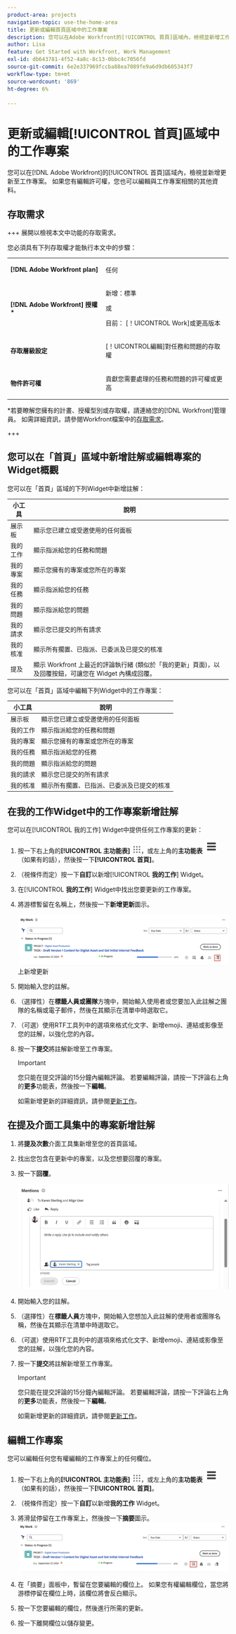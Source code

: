 ```yaml
---
product-area: projects
navigation-topic: use-the-home-area
title: 更新或編輯首頁區域中的工作專案
description: 您可以在Adobe Workfront的[!UICONTROL 首頁]區域內，檢視並新增工作專案的更新。 如果您有編輯許可權，您也可以編輯與工作專案相關的其他資料。
author: Lisa
feature: Get Started with Workfront, Work Management
exl-id: db643781-4f52-4a8c-8c13-0bbc4c7056fd
source-git-commit: 6e2e337969fccba88ea7089fe9a6d9db605343f7
workflow-type: tm+mt
source-wordcount: '869'
ht-degree: 6%

---
```


# 更新或編輯[!UICONTROL 首頁]區域中的工作專案

<!--Audited: 04/2024-->

<!--<span class="preview">The highlighted information on this page refers to functionality not yet generally available. It is available only in the Preview environment for all customers. After the monthly releases to Production, the same features are also available in the Production environment for customers who enabled fast releases. </span>   

<span class="preview">For information about fast releases, see [Enable or disable fast releases for your organization](/help/quicksilver/administration-and-setup/set-up-workfront/configure-system-defaults/enable-fast-release-process.md). </span>-->

您可以在[!DNL Adobe Workfront]的[!UICONTROL 首頁]區域內，檢視並新增更新至工作專案。 如果您有編輯許可權，您也可以編輯與工作專案相關的其他資料。

## 存取需求

+++ 展開以檢視本文中功能的存取需求。

您必須具有下列存取權才能執行本文中的步驟：

<table style="table-layout:auto"> 
 <col> 
 </col> 
 <col> 
 </col> 
 <tbody> 
  <tr> 
   <td role="rowheader"><strong>[!DNL Adobe Workfront plan]</strong></td> 
   <td> <p>任何</p> </td> 
  </tr> 
  <tr> 
   <td role="rowheader"><strong>[!DNL Adobe Workfront] 授權*</strong></td> 
   <td> <p>新增：標準</p>
   或

<p>目前： [！UICONTROL Work]或更高版本</p> </td> 
  </tr> 
  <tr> 
   <td role="rowheader"><strong>存取層級設定</strong></td> 
   <td> <p>[！UICONTROL編輯]對任務和問題的存取權</p> </td> 
  </tr> 
  <tr> 
   <td role="rowheader"><strong>物件許可權</strong></td> 
   <td> <p>貢獻您需要處理的任務和問題的許可權或更高</p> </td> 
  </tr> 
 </tbody> 
</table>

*若要瞭解您擁有的計畫、授權型別或存取權，請連絡您的[!DNL Workfront]管理員。 如需詳細資訊，請參閱Workfront檔案中的[存取需求](/help/quicksilver/administration-and-setup/add-users/access-levels-and-object-permissions/access-level-requirements-in-documentation.md)。

+++

<!--not sure if this  from the old UI: we don't have a Work List anymore - should this section come off? 

## View updates on a work item

You can view updates on any work item in the [!UICONTROL Work List]:

1. Click the **[!UICONTROL Main Menu]** ![Main Menu icon](assets/main-menu-icon.png) in the upper-right corner, or the **Main Menu** ![Main Menu lines icon](assets/lines-main-menu.png) in the upper-left corner, if available, then click **[!UICONTROL Home]**.
1. In the **[!UICONTROL Work List]** area, select the item where you want to view updates.\
   Updates are displayed in the right panel.

-->

## 您可以在「首頁」區域中新增註解或編輯專案的Widget概觀

您可以在「首頁」區域的下列Widget中新增註解：

| 小工具 | 說明 |
|--------------|---------------------------------------------------------------------------------------------------|
| 展示板 | 顯示您已建立或受邀使用的任何面板 |
| 我的工作 | 顯示指派給您的任務和問題 |
| 我的專案 | 顯示您擁有的專案或您所在的專案 |
| 我的任務 | 顯示指派給您的任務 |
| 我的問題 | 顯示指派給您的問題 |
| 我的請求 | 顯示您已提交的所有請求 |
| 我的核准 | 顯示所有擱置、已指派、已委派及已提交的核准 |
| 提及 | 顯示 Workfront 上最近的評論執行緒 (類似於「我的更新」頁面)，以及回覆按鈕，可讓您在 Widget 內構成回覆。 |

您可以在「首頁」區域中編輯下列Widget中的工作專案：

| 小工具 | 說明 |
|--------------|---------------------------------------------------------------------------------------------------|
| 展示板 | 顯示您已建立或受邀使用的任何面板 |
| 我的工作 | 顯示指派給您的任務和問題 |
| 我的專案 | 顯示您擁有的專案或您所在的專案 |
| 我的任務 | 顯示指派給您的任務 |
| 我的問題 | 顯示指派給您的問題 |
| 我的請求 | 顯示您已提交的所有請求 |
| 我的核准 | 顯示所有擱置、已指派、已委派及已提交的核准 |

## 在我的工作Widget中的工作專案新增註解

您可以在[!UICONTROL 我的工作] Widget中提供任何工作專案的更新：

1. 按一下右上角的&#x200B;**[!UICONTROL 主功能表]** ![主功能表圖示](assets/main-menu-icon.png)，或左上角的&#x200B;**主功能表** ![主功能表行圖示](assets/lines-main-menu.png) （如果有的話），然後按一下&#x200B;**[!UICONTROL 首頁]**。
1. （視條件而定）按一下&#x200B;**自訂**&#x200B;以新增&#x200B;[!UICONTROL **我的工作**] Widget。

1. 在&#x200B;[!UICONTROL **我的工作**] Widget中找出您要更新的工作專案。
1. 將游標暫留在名稱上，然後按一下&#x200B;**新增更新**&#x200B;圖示。

   ![在Widget](assets/add-update-on-widget.png)上新增更新

1. 開始輸入您的註解。
1. （選擇性）在&#x200B;**標籤人員或團隊**&#x200B;方塊中，開始輸入使用者或您要加入此註解之團隊的名稱或電子郵件，然後在其顯示在清單中時選取它。
1. （可選）使用RTF工具列中的選項來格式化文字、新增emoji、連結或影像至您的註解，以強化您的內容。
1. 按一下&#x200B;**提交**&#x200B;將註解新增至工作專案。

   >[!IMPORTANT]
   >
   >您只能在提交評論的15分鐘內編輯評論。 若要編輯評論，請按一下評論右上角的&#x200B;**更多**&#x200B;功能表，然後按一下&#x200B;**編輯**。

   如需新增更新的詳細資訊，請參閱[更新工作](/help/quicksilver/workfront-basics/updating-work-items-and-viewing-updates/update-work.md)。


## 在提及介面工具集中的專案新增註解

1. 將&#x200B;**提及次數**&#x200B;介面工具集新增至您的首頁區域。

1. 找出您包含在更新中的專案，以及您想要回覆的專案。

1. 按一下&#x200B;**回覆**。

   ![回覆註解](assets/reply-to-comment-in-mentions-widget.png)

1. 開始輸入您的註解。
1. （選擇性）在&#x200B;**標籤人員**&#x200B;方塊中，開始輸入您想加入此註解的使用者或團隊名稱，然後在其顯示在清單中時選取它。
1. （可選）使用RTF工具列中的選項來格式化文字、新增emoji、連結或影像至您的註解，以強化您的內容。
1. 按一下&#x200B;**提交**&#x200B;將註解新增至工作專案。

   >[!IMPORTANT]
   >
   >您只能在提交評論的15分鐘內編輯評論。 若要編輯評論，請按一下評論右上角的&#x200B;**更多**&#x200B;功能表，然後按一下&#x200B;**編輯**。

   如需新增更新的詳細資訊，請參閱[更新工作](/help/quicksilver/workfront-basics/updating-work-items-and-viewing-updates/update-work.md)。

## 編輯工作專案

您可以編輯任何您有權編輯的工作專案上的任何欄位。

1. 按一下右上角的&#x200B;**[!UICONTROL 主功能表]** ![主功能表圖示](assets/main-menu-icon.png)，或左上角的&#x200B;**主功能表** ![主功能表行圖示](assets/lines-main-menu.png) （如果有的話），然後按一下&#x200B;**[!UICONTROL 首頁]**。
1. （視條件而定）按一下&#x200B;**自訂**&#x200B;以新增&#x200B;**我的工作** Widget。

1. 將滑鼠停留在工作專案上，然後按一下&#x200B;**摘要**圖示。
   ![開啟摘要](assets/open-summary-new-home.png)

1. 在「摘要」面板中，暫留在您要編輯的欄位上。
如果您有權編輯欄位，當您將游標停留在欄位上時，該欄位將會反白顯示。
1. 按一下您要編輯的欄位，然後進行所需的更新。
1. 按一下離開欄位以儲存變更。
